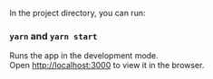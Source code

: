 In the project directory, you can run:

### `yarn` and `yarn start`

Runs the app in the development mode.\
Open [http://localhost:3000](http://localhost:3000) to view it in the browser.